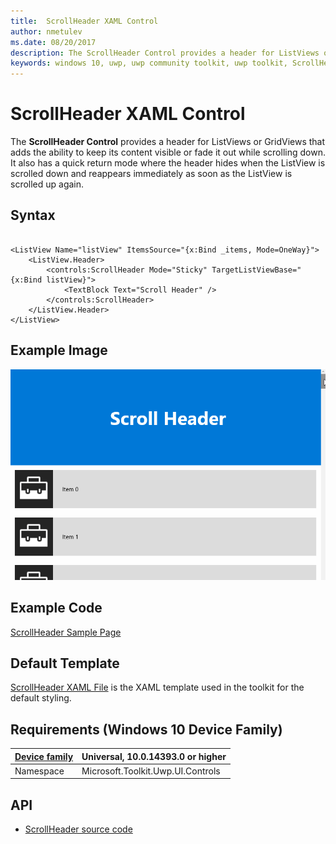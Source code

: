 ```yaml
---
title:  ScrollHeader XAML Control
author: nmetulev
ms.date: 08/20/2017
description: The ScrollHeader Control provides a header for ListViews or GridViews that adds the ability to keep its content visible or fade it out while scrolling down.
keywords: windows 10, uwp, uwp community toolkit, uwp toolkit, ScrollHeader, XAML Control, xaml
---
```


# ScrollHeader XAML Control

The **ScrollHeader Control** provides a header for ListViews or GridViews that adds the ability to keep its content visible or fade it out while scrolling down. It also has a quick return mode where the header hides when the ListView is scrolled down and reappears immediately as soon as the ListView is scrolled up again.

## Syntax

```xaml

<ListView Name="listView" ItemsSource="{x:Bind _items, Mode=OneWay}">
	<ListView.Header>
		<controls:ScrollHeader Mode="Sticky" TargetListViewBase="{x:Bind listView}">
			<TextBlock Text="Scroll Header" />
		</controls:ScrollHeader>
	</ListView.Header>
</ListView>

```

## Example Image

![ScrollHeader animation](../resources/images/Controls-ScrollHeader.gif "ScrollHeader")

## Example Code

[ScrollHeader Sample Page](https://github.com/Microsoft/UWPCommunityToolkit/tree/master/Microsoft.Toolkit.Uwp.SampleApp/SamplePages/ScrollHeader)

## Default Template

[ScrollHeader XAML File](https://github.com/Microsoft/UWPCommunityToolkit/blob/master/Microsoft.Toolkit.Uwp.UI.Controls/ScrollHeader/ScrollHeader.xaml) is the XAML template used in the toolkit for the default styling.

## Requirements (Windows 10 Device Family)

| [Device family](http://go.microsoft.com/fwlink/p/?LinkID=526370) | Universal, 10.0.14393.0 or higher |
| --- | --- |
| Namespace | Microsoft.Toolkit.Uwp.UI.Controls |

## API

* [ScrollHeader source code](https://github.com/Microsoft/UWPCommunityToolkit/tree/master/Microsoft.Toolkit.Uwp.UI.Controls/ScrollHeader)

